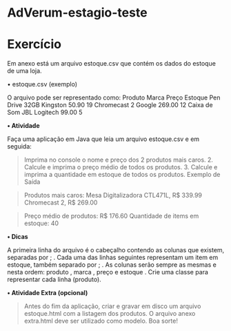 # AdVerum-estagio-teste

# **Exercício**

Em anexo está um arquivo estoque.csv que contém os dados do estoque de uma loja.

• estoque.csv (exemplo)

O arquivo pode ser representado como:
Produto               Marca            Preço               Estoque
Pen Drive 32GB        Kingston         50.90               19
Chromecast 2          Google           269.00              12
Caixa de Som JBL      Logitech         99.00               5

**• Atividade**

Faça uma aplicação em Java que leia um arquivo estoque.csv e em seguida:

> Imprima no console o nome e preço dos 2 produtos mais caros. 2. Calcule e imprima o preço médio de todos os produtos. 3. Calcule e imprima a quantidade em estoque de todos os produtos.
Exemplo de Saída

> Produtos mais caros: 
Mesa Digitalizadora CTL471L, R$ 339.99 
Chromecast 2, R$ 269.00 
 
> Preço médio de produtos: 
R$ 176.60 Quantidade de items em estoque: 40 

**• Dicas**

A primeira linha do arquivo é o cabeçalho contendo as colunas que existem, separadas por ; . Cada uma das linhas 
seguintes representam um item em estoque, também separado por ; . As colunas serão sempre as mesmas e nesta 
ordem: produto , marca , preço e estoque . Crie uma classe para representar cada linha (produto).

**• Atividade Extra (opcional)**

> Antes do fim da aplicação, criar e gravar em disco um arquivo estoque.html com a listagem dos produtos. O arquivo anexo 
extra.html deve ser utilizado como modelo. Boa sorte!

